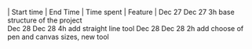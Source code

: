 |   Start time   |   End Time   |   Time spent   |                    Feature                       |
    Dec 27           Dec 27         3h             base structure of the project   
    Dec 28           Dec 28         4h             add straight line tool
    Dec 28           Dec 28         2h             add choose of pen and canvas sizes, new tool
